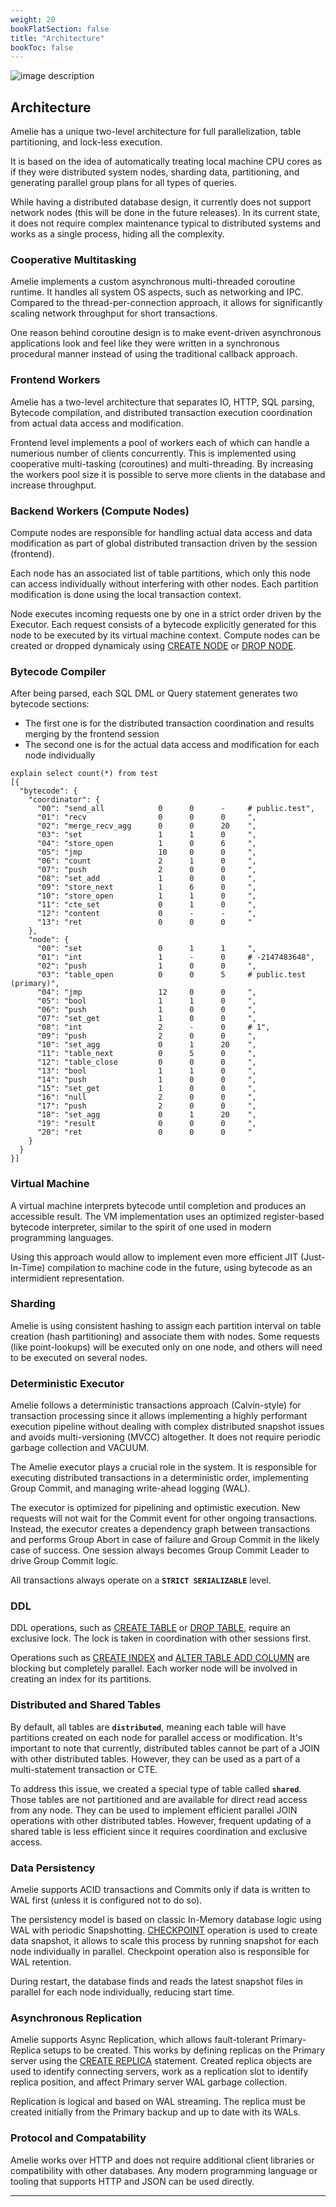 ```yaml
---
weight: 20
bookFlatSection: false
title: "Architecture"
bookToc: false
---
```


![image description](/docs/architecture/architecture.png)

## Architecture

Amelie has a unique two-level architecture for full parallelization, table partitioning, and lock-less execution.

It is based on the idea of automatically treating local machine CPU cores as if they were distributed system nodes,
sharding data, partitioning, and generating parallel group plans for all types of queries.

While having a distributed database design, it currently does not support network nodes
(this will be done in the future releases). In its current state, it does not require complex maintenance
typical to distributed systems and works as a single process, hiding all the complexity.

### Cooperative Multitasking

Amelie implements a custom asynchronous multi-threaded coroutine runtime. It handles all system OS aspects, such as networking and IPC.
Compared to the thread-per-connection approach, it allows for significantly scaling network throughput for short transactions.

One reason behind coroutine design is to make event-driven asynchronous applications look and feel like they were written in a
synchronous procedural manner instead of using the traditional callback approach.

### Frontend Workers

Amelie has a two-level architecture that separates IO, HTTP, SQL parsing,
Bytecode compilation, and distributed transaction execution coordination from actual data access and modification.

Frontend level implements a pool of workers each of which can handle a numerious number of clients concurrently.
This is implemented using cooperative multi-tasking (coroutines) and multi-threading.
By increasing the workers pool size it is possible to serve more clients in the database and
increase throughput.

### Backend Workers (Compute Nodes)

Compute nodes are responsible for handling actual data access and data modification as part of global distributed
transaction driven by the session (frontend).

Each node has an associated list of table partitions, which only this node can access individually without
interfering with other nodes. Each partition modification is done using the local transaction context.

Node executes incoming requests one by one in a strict order driven by the Executor.
Each request consists of a bytecode explicitly generated for this node to be executed by its virtual machine context.
Compute nodes can be created or dropped dynamicaly using [CREATE NODE](/docs/cluster/create) or [DROP NODE](/docs/cluster/drop).

### Bytecode Compiler

After being parsed, each SQL DML or Query statement generates two bytecode sections:

* The first one is for the distributed transaction coordination and results merging by the frontend session
* The second one is for the actual data access and modification for each node individually

```text {style="github-dark"}
explain select count(*) from test
[{
  "bytecode": {
    "coordinator": {
      "00": "send_all            0      0      -     # public.test",
      "01": "recv                0      0      0     ",
      "02": "merge_recv_agg      0      0      20    ",
      "03": "set                 1      1      0     ",
      "04": "store_open          1      0      6     ",
      "05": "jmp                 10     0      0     ",
      "06": "count               2      1      0     ",
      "07": "push                2      0      0     ",
      "08": "set_add             1      0      0     ",
      "09": "store_next          1      6      0     ",
      "10": "store_open          1      1      0     ",
      "11": "cte_set             0      1      0     ",
      "12": "content             0      -      -     ",
      "13": "ret                 0      0      0     "
    },
    "node": {
      "00": "set                 0      1      1     ",
      "01": "int                 1      -      0     # -2147483648",
      "02": "push                1      0      0     ",
      "03": "table_open          0      0      5     # public.test (primary)",
      "04": "jmp                 12     0      0     ",
      "05": "bool                1      1      0     ",
      "06": "push                1      0      0     ",
      "07": "set_get             1      0      0     ",
      "08": "int                 2      -      0     # 1",
      "09": "push                2      0      0     ",
      "10": "set_agg             0      1      20    ",
      "11": "table_next          0      5      0     ",
      "12": "table_close         0      0      0     ",
      "13": "bool                1      1      0     ",
      "14": "push                1      0      0     ",
      "15": "set_get             1      0      0     ",
      "16": "null                2      0      0     ",
      "17": "push                2      0      0     ",
      "18": "set_agg             0      1      20    ",
      "19": "result              0      0      0     ",
      "20": "ret                 0      0      0     "
    }
  }
}]
```

### Virtual Machine

A virtual machine interprets bytecode until completion and produces an accessible result.
The VM implementation uses an optimized register-based bytecode interpreter, similar to the spirit of one used in modern
programming languages.

Using this approach would allow to implement even more efficient JIT (Just-In-Time) compilation to machine
code in the future, using bytecode as an intermidient representation.

### Sharding

Amelie is using consistent hashing to assign each partition interval on table creation
(hash partitioning) and associate them with nodes. Some requests (like point-lookups) will be
executed only on one node, and others will need to be executed on several nodes.

### Deterministic Executor

Amelie follows a deterministic transactions approach (Calvin-style) for transaction processing since
it allows implementing a highly performant execution pipeline without dealing with complex distributed
snapshot issues and avoids multi-versioning (MVCC) altogether. It does not require periodic garbage collection and VACUUM.

The Amelie executor plays a crucial role in the system. It is responsible for executing distributed transactions
in a deterministic order, implementing Group Commit, and managing write-ahead logging (WAL).

The executor is optimized for pipelining and optimistic execution. New requests will not wait for the Commit event
for other ongoing transactions. Instead, the executor creates a dependency graph between transactions and
performs Group Abort in case of failure and Group Commit in the likely case of success. One session always becomes
Group Commit Leader to drive Group Commit logic.

All transactions always operate on a **`STRICT SERIALIZABLE`** level.

### DDL

DDL operations, such as [CREATE TABLE](/docs/sql/ddl/tables/create) or [DROP TABLE](/docs/sql/ddl/tables/drop), require an exclusive lock.
The lock is taken in coordination with other sessions first.

Operations such as [CREATE INDEX](/docs/sql/ddl/indexes/create) and [ALTER TABLE ADD COLUMN](/docs/sql/ddl/tables/alter) are
blocking but completely parallel. Each worker node will be involved in creating an index for its partitions.

### Distributed and Shared Tables

By default, all tables are **`distributed`**, meaning each table will have partitions created on each node
for parallel access or modification. It's important to note that currently, distributed tables cannot
be part of a JOIN with other distributed tables. However, they can be used as a part of a
multi-statement transaction or CTE.

To address this issue, we created a special type of table called **`shared`**. Those tables are not partitioned and
are available for direct read access from any node. They can be used to implement efficient parallel
JOIN operations with other distributed tables. However, frequent updating of a shared table is less
efficient since it requires coordination and exclusive access.

### Data Persistency

Amelie supports ACID transactions and Commits only if data is written to WAL first (unless it is configured not to do so).

The persistency model is based on classic In-Memory database logic using WAL with periodic Snapshotting.
[CHECKPOINT](/docs/reliability/checkpoint) operation is used to create data snapshot, it allows to scale this process by
running snapshot for each node individually in parallel. Checkpoint operation also is responsible for WAL retention.

During restart, the database finds and reads the latest snapshot files in parallel for each node individually,
reducing start time.

### Asynchronous Replication

Amelie supports Async Replication, which allows fault-tolerant Primary-Replica setups to be created.
This works by defining replicas on the Primary server using the [CREATE REPLICA](/docs/repl/create) statement.
Created replica objects are used to identify connecting servers, work as a replication slot to identify replica
position, and affect Primary server WAL garbage collection.

Replication is logical and based on WAL streaming. The replica must be created initially from the Primary
backup and up to date with its WALs.

### Protocol and Compatability

Amelie works over HTTP and does not require additional client libraries or compatibility with other databases.
Any modern programming language or tooling that supports HTTP and JSON can be used directly.

---
